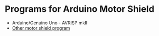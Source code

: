 # Programs for Arduino Motor Shield

- Arduino/Genuino Uno - AVRISP mkII
- [Other motor shield program](https://github.com/hanseartic/MotorShield)
